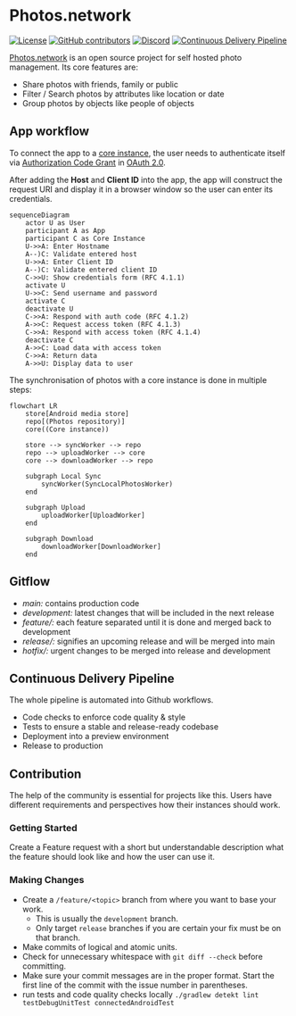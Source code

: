 # Photos.network

[![License](https://img.shields.io/github/license/photos-network/android)](./LICENSE.md)
[![GitHub contributors](https://img.shields.io/github/contributors/photos-network/android?color=success)](https://github.com/photos-network/android/graphs/contributors)
[![Discord](https://img.shields.io/discord/793235453871390720)](https://discord.gg/dGFDpmWp46)
[![Continuous Delivery Pipeline](https://github.com/photos-network/android/actions/workflows/continuous-delivery-pipeline.yml/badge.svg)](https://github.com/photos-network/android/actions/workflows/continuous-delivery-pipeline.yml)


[Photos.network](https://photos.network) is an open source project for self hosted photo management.
Its core features are:

- Share photos with friends, family or public
- Filter / Search photos by attributes like location or date
- Group photos by objects like people of objects

## App workflow
To connect the app to a [core instance](https://github.com/photos-network/core), 
the user needs to authenticate itself via [Authorization Code Grant](https://www.oauth.com/oauth2-servers/server-side-apps/authorization-code/) in [OAuth 2.0](https://datatracker.ietf.org/doc/html/rfc6749).

After adding the **Host** and **Client ID** into the app, the app will construct the request URI
and display it in a browser window so the user can enter its credentials.
```mermaid
sequenceDiagram
    actor U as User
    participant A as App
    participant C as Core Instance
    U->>A: Enter Hostname
    A--)C: Validate entered host
    U->>A: Enter Client ID
    A--)C: Validate entered client ID
    C->>U: Show credentials form (RFC 4.1.1)
    activate U
    U->>C: Send username and password
    activate C
    deactivate U
    C->>A: Respond with auth code (RFC 4.1.2)
    A->>C: Request access token (RFC 4.1.3)
    C->>A: Respond with access token (RFC 4.1.4)
    deactivate C
    A->>C: Load data with access token
    C->>A: Return data
    A->>U: Display data to user

```

The synchronisation of photos with a core instance is done in multiple steps:
```mermaid
flowchart LR
    store[Android media store]
    repo[(Photos repository)]
    core((Core instance))

    store --> syncWorker --> repo
    repo --> uploadWorker --> core
    core --> downloadWorker --> repo
    
    subgraph Local Sync
        syncWorker(SyncLocalPhotosWorker)
    end

    subgraph Upload
        uploadWorker[UploadWorker]
    end 

    subgraph Download
        downloadWorker[DownloadWorker]
    end
```

## Gitflow
- *main:* contains production code
- *development:* latest changes that will be included in the next release
- *feature/:* each feature separated until it is done and merged back to development
- *release/:* signifies an upcoming release and will be merged into main
- *hotfix/:* urgent changes to be merged into release and development

## Continuous Delivery Pipeline
The whole pipeline is automated into Github workflows.

- Code checks to enforce code quality & style
- Tests to ensure a stable and release-ready codebase
- Deployment into a preview environment
- Release to production

## Contribution
The help of the community is essential for projects like this. Users have different requirements and perspectives how their instances should work.

### Getting Started

Create a Feature request with a short but understandable description what the feature should look like and how the user can use it.

### Making Changes

* Create a `/feature/<topic>` branch from where you want to base your work.
  * This is usually the `development` branch.
  * Only target `release` branches if you are certain your fix must be on that branch.
* Make commits of logical and atomic units.
* Check for unnecessary whitespace with `git diff --check` before committing.
* Make sure your commit messages are in the proper format. Start the first
  line of the commit with the issue number in parentheses.
* run tests and code quality checks locally ```./gradlew detekt lint testDebugUnitTest connectedAndroidTest```
